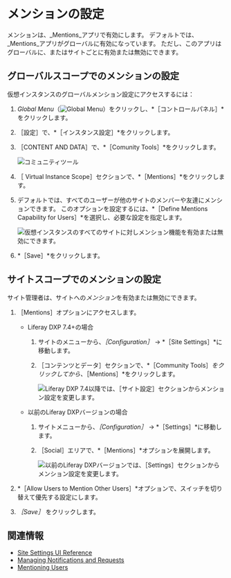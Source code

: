 # メンションの設定

メンションは、_Mentions_アプリで有効にします。 デフォルトでは、_Mentions_アプリがグローバルに有効になっています。 ただし、このアプリはグローバルに、またはサイトごとに有効または無効にできます。

<a name="グローバルスコープでのメンションの設定" />

## グローバルスコープでのメンションの設定

仮想インスタンスのグローバルメンション設定にアクセスするには：

1. *Global Menu*（![Global Menu](../../../images/icon-applications-menu.png)）をクリックし、*［コントロールパネル］*をクリックします。
1. ［設定］で、*［インスタンス設定］*をクリックします。
1. ［CONTENT AND DATA］で、*［Comunity Tools］*をクリックします。

   ![コミュニティツール](./configuring-mentions/images/01.png)

1. ［ Virtual Instance Scope］セクションで、*［Mentions］*をクリックします。
1. デフォルトでは、すべてのユーザーが他のサイトのメンバーや友達にメンションできます。 このオプションを設定するには、*［Define Mentions Capability for Users］*を選択し、必要な設定を指定します。

    ![仮想インスタンスのすべてのサイトに対しメンション機能を有効または無効にできます。](./configuring-mentions/images/02.png)

1. *［Save］*をクリックします。

<a name="サイトスコープでのメンションの設定" />

## サイトスコープでのメンションの設定

サイト管理者は、サイトへの*メンション*を有効または無効にできます。

1. ［Mentions］オプションにアクセスします。

    - Liferay DXP 7.4+の場合

      1. サイトのメニューから、*［Configuration］* &rarr; *［Site Settings］*に移動します。
      1. ［コンテンツとデータ］セクションで、*［Community Tools］*をクリックしてから、*［Mentions］*をクリックします。

            ![Liferay DXP 7.4以降では、［サイト設定］セクションからメンション設定を変更します。](./configuring-mentions/images/04.png)

   - 以前のLiferay DXPバージョンの場合

      1. サイトメニューから、*［Configuration］* &rarr; *［Settings］*に移動します。
      1. ［Social］エリアで、*［Mentions］*オプションを展開します。

            ![以前のLiferay DXPバージョンでは、［Settings］セクションからメンション設定を変更します。](./configuring-mentions/images/03.png)

1. *［Allow Users to Mention Other Users］*オプションで、スイッチを切り替えて優先する設定にします。

1. *［Save］* をクリックします。

<a name="関連情報" />

## 関連情報

- [Site Settings UI Reference](../../../site-building/site-settings/site-settings-ui-reference.md)
- [Managing Notifications and Requests](./managing-notifications-and-requests.md)
- [Mentioning Users](./mentioning-users.md)
